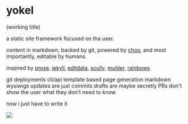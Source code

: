 # yokel
(working title)

a static site framework focused on tha user.

content in markdown, backed by git, powered by [choo],
and most importantly, editable by humans.

inspired by [prose], [jekyll], [editdata], [scully], [mulder], [rainbows]

git deployments
cli/api template based page generation
markdown wysiwigs
updates are just commits
drafts are maybe secretly PRs
don't show the user what they don't need to know

now i just have to write it

![](http://i.imgur.com/JXQ3xcw.jpg)

[choo]: https://github.com/yoshuawuyts/choo
[prose]: https://github.com/prose/prose
[jekyll]: https://jekyllrb.com/
[ghost]: https://ghost.org/
[editdata]: https://github.com/editdata/editdata-github
[scully]: https://github.com/sethvincent/scully
[mulder]: https://twitter.com/xfilesbutemoji
[rainbows]: https://s-media-cache-ak0.pinimg.com/originals/37/bd/32/37bd327e52e145e2b224fd870efb90e8.gif
